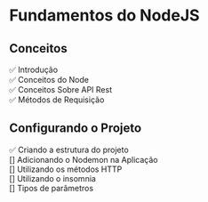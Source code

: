 # Fundamentos do NodeJS

## Conceitos

:white_check_mark: Introdução </br>
:white_check_mark: Conceitos do Node </br>
:white_check_mark: Conceitos Sobre API Rest </br>
:white_check_mark: Métodos de Requisição </br>

## Configurando o Projeto

:white_check_mark: Criando a estrutura do projeto </br>
[] Adicionando o Nodemon na Aplicação </br>
[] Utilizando os métodos HTTP </br>
[] Utilizando o insomnia </br>
[] Tipos de parâmetros </br>
